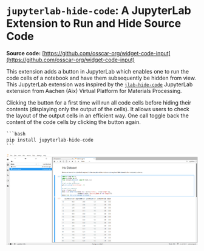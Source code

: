 # `jupyterlab-hide-code`: A JupyterLab Extension to Run and Hide Source Code

**Source code:** [https://github.com/osscar-org/widget-code-input](https://github.com/osscar-org/widget-code-input)

This extension adds a button in JupyterLab which enables one to run the code cells of a notebook and have them subsequently be hidden from view.
This JupyterLab extension was inspired by the 
[`jlab-hide-code`](https://github.com/AixViPMaP/jlab-hide-code) JupyterLab
extension from Aachen (Aix) Virtual Platform for Materials Processing.

Clicking the button for a first time will run all code cells before hiding their contents (displaying only the output of the cells). It allows
users to check the layout of the output cells in an efficient way. One call toggle
back the content of the code cells by clicking the button again.

````{admonition} Installation
```bash
pip install jupyterlab-hide-code
```
````

![image hide code](./images/hide-input.gif)